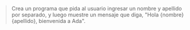 > Crea un programa que pida al usuario ingresar un nombre y apellido por separado, y luego muestre un mensaje que diga, "Hola {nombre} {apellido}, bienvenida a Ada".